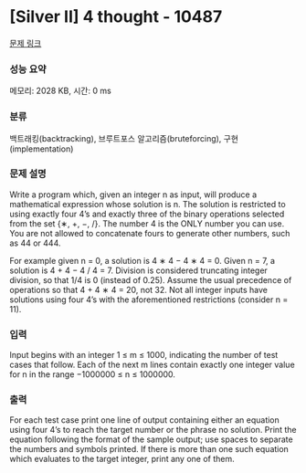 # [Silver II] 4 thought - 10487 

[문제 링크](https://www.acmicpc.net/problem/10487) 

### 성능 요약

메모리: 2028 KB, 시간: 0 ms

### 분류

백트래킹(backtracking), 브루트포스 알고리즘(bruteforcing), 구현(implementation)

### 문제 설명

<p>Write a program which, given an integer n as input, will produce a mathematical expression whose solution is n. The solution is restricted to using exactly four 4’s and exactly three of the binary operations selected from the set {∗, +, −, /}. The number 4 is the ONLY number you can use. You are not allowed to concatenate fours to generate other numbers, such as 44 or 444.</p>

<p>For example given n = 0, a solution is 4 ∗ 4 − 4 ∗ 4 = 0. Given n = 7, a solution is 4 + 4 − 4 / 4 = 7. Division is considered truncating integer division, so that 1/4 is 0 (instead of 0.25). Assume the usual precedence of operations so that 4 + 4 ∗ 4 = 20, not 32. Not all integer inputs have solutions using four 4’s with the aforementioned restrictions (consider n = 11).</p>

### 입력 

 <p>Input begins with an integer 1 ≤ m ≤ 1000, indicating the number of test cases that follow. Each of the next m lines contain exactly one integer value for n in the range −1000000 ≤ n ≤ 1000000.</p>

### 출력 

 <p>For each test case print one line of output containing either an equation using four 4’s to reach the target number or the phrase no solution. Print the equation following the format of the sample output; use spaces to separate the numbers and symbols printed. If there is more than one such equation which evaluates to the target integer, print any one of them.</p>


